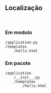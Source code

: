 ## Localização

 <br>

### Em modulo

```
/application.py
/templates
    /hello.html
```

### Em pacote

```
/application
    /__init__.py
    /templates
        /hello.html
```
